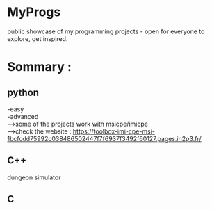 # MyProgs
public showcase of my programming projects - open for everyone to explore, get inspired.  

# Sommary :
## python  
-easy  
-advanced  
-->some of the projects work with msicpe/imicpe  
-->check the website : https://toolbox-imi-cpe-msi-1bcfcdd75992c038486502447f7f6937f3492f60127.pages.in2p3.fr/

## C++  
dungeon simulator
## C  


